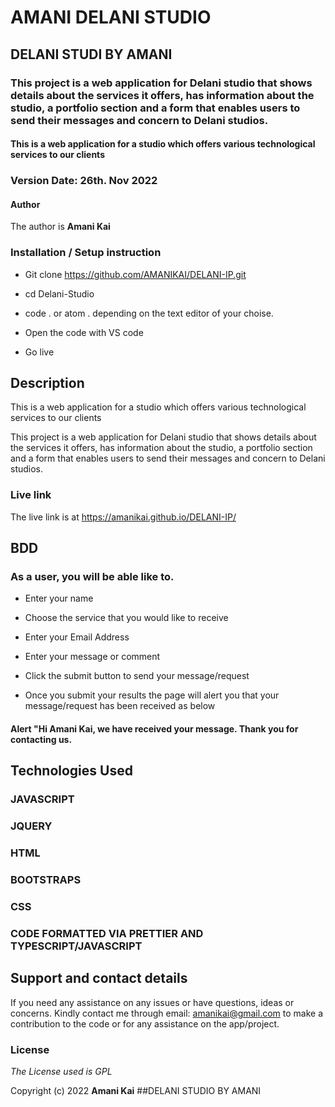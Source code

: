 # AMANI DELANI STUDIO

## DELANI STUDI BY AMANI

### This project is a web application for Delani studio that shows details about the services it offers, has information about the studio, a portfolio section and a form that enables users to send their messages and concern to Delani studios.

#### This is a web application for a studio which offers various technological services to our clients

### Version Date: 26th. Nov 2022

#### Author

The author is **Amani Kai**

### Installation / Setup instruction

- Git clone https://github.com/AMANIKAI/DELANI-IP.git

- cd Delani-Studio

- code . or atom . depending on the text editor of your choise.

- Open the code with VS code

- Go live

## Description

This is a web application for a studio which offers various technological services to our clients

This project is a web application for Delani studio that shows details about the services it offers, has information about the studio, a portfolio section and a form that enables users to send their messages and concern to Delani studios.

### Live link

The live link is at https://amanikai.github.io/DELANI-IP/

### 

## BDD

### As a user, you will be able like to.

- Enter your name

- Choose the service that you would like to receive

- Enter your Email Address

- Enter your message or comment

- Click the submit button to send your message/request

- Once you submit your results the page will alert you that your message/request has been received as below

#### Alert "Hi Amani Kai, we have received your message. Thank you for contacting us.

## Technologies Used

### JAVASCRIPT

### JQUERY

### HTML

### BOOTSTRAPS

### CSS

### CODE FORMATTED VIA PRETTIER AND TYPESCRIPT/JAVASCRIPT

## Support and contact details

If you need any assistance on any issues or have questions, ideas or concerns. Kindly contact me through email: amanikai@gmail.com to make a contribution to the code or for any assistance on the app/project.

### License

_The License used is GPL_

Copyright (c) 2022 **Amani Kai**
##DELANI STUDIO BY AMANI